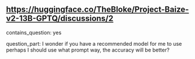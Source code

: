 ## https://huggingface.co/TheBloke/Project-Baize-v2-13B-GPTQ/discussions/2

contains_question: yes

question_part: I wonder if you have a recommended model for me to use
perhaps I should use what prompt way, the accuracy will be better?